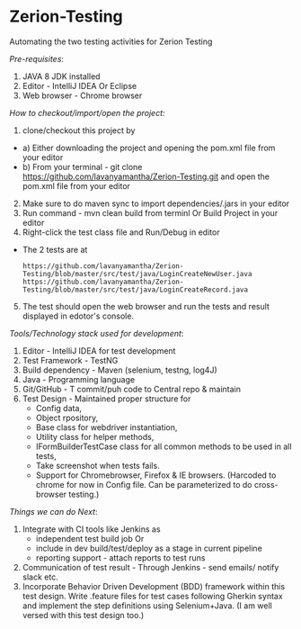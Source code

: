 # Zerion-Testing
Automating the two testing activities for Zerion Testing

*Pre-requisites*:

1. JAVA 8 JDK installed
2. Editor - IntelliJ IDEA Or Eclipse
3. Web browser - Chrome browser

*How to checkout/import/open the project:*

1. clone/checkout this project by
* a) Either downloading the project and opening the pom.xml file from your editor
* b) From your terminal - git clone https://github.com/lavanyamantha/Zerion-Testing.git and open the pom.xml file from your editor
2. Make sure to do maven sync to import dependencies/.jars in your editor
3. Run command - mvn clean build from terminl Or Build Project in your editor
4. Right-click the test class file and Run/Debug in editor
* The 2 tests are at
   ``` 
   https://github.com/lavanyamantha/Zerion-Testing/blob/master/src/test/java/LoginCreateNewUser.java
   https://github.com/lavanyamantha/Zerion-Testing/blob/master/src/test/java/LoginCreateRecord.java
   ```
5. The test should open the web browser and run the tests and result displayed in edotor's console.


*Tools/Technology stack used for development*:

1. Editor - IntelliJ IDEA for test development
2. Test Framework - TestNG
3. Build dependency - Maven (selenium, testng, log4J)
4. Java - Programming language
5. Git/GitHub - T commit/puh code to Central repo & maintain
6. Test Design - Maintained proper structure for 
    * Config data, 
    * Object rpository, 
    * Base class for webdriver instantiation,
    * Utility class for helper methods,
    * IFormBuilderTestCase class for all common methods to be used in all tests,
    * Take screenshot when tests fails.
    * Support for Chromebrowser, Firefox & IE browsers. (Harcoded to chrome for now in Config file. Can be parameterized to do cross-browser testing.)
    
 *Things we can do Next*:
 
 1. Integrate with CI tools like Jenkins as 
      * independent test build job Or
      * include in dev build/test/deploy as a stage in current pipeline
      * reporting support - attach reports to test runs
 2. Communication of test result - Through Jenkins - send emails/ notify slack etc.
 3. Incorporate Behavior Driven Development (BDD) framework within this test design. Write .feature files for test cases following Gherkin syntax and implement the step definitions using Selenium+Java. (I am well versed with this test design too.)
    



